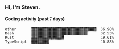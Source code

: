 ### Hi, I'm Steven.

#### Coding activity (past 7 days)
```
other       ▓▓▓▓▓▓▓▓▓▓▓▓▓▓▓▓▓▓▓▓▓▓▓▓▓▓▓▓▓▓  36.98%
Bash        ▓▓▓▓▓▓▓▓▓▓▓▓▓▓▓▓▓▓▓▓▓▓▓▓▓▓      32.53%
Rust        ▓▓▓▓▓▓▓▓▓▓▓▓▓▓▓                 19.61%
TypeScript  ▓▓▓▓▓▓▓▓                        10.88%
```

